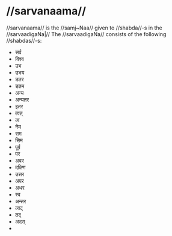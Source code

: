 # //sarvanaama//

//sarvanaama// is the //samj~Naa// given to //shabda//-s in the //sarvaadigaNa|// The //sarvaadigaNa// consists of the following //shabdas//-s:

- सर्व
- विश्व
- उभ
- उभय
- डतर
- डतम
- अन्य
- अन्यतर
- इतर
- त्वत्
- त्व
- नेम
- सम
- सिम
- पूर्व
- पर
- अवर
- दक्षिण
- उत्तर
- अपर
- अधर
- स्व
- अन्तर
- त्यद्
- तद्
- अदस्
- 
<!--stackedit_data:
eyJoaXN0b3J5IjpbMTYwNzI3ODQ5NiwxMzc3OTU1ODU3LC0xND
g1NTA2NjkxLDg5NDIyMzQxNSw5MDM4MzY5MDQsLTE2Nzk3MjQ4
NDBdfQ==
-->